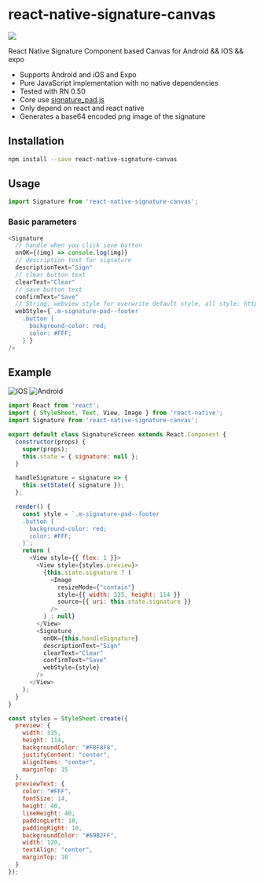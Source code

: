 # react-native-signature-canvas

[![](https://img.shields.io/npm/l/react-native-signature-canvas.svg)](https://www.npmjs.com/package/react-native-signature-canvas)

React Native Signature Component based Canvas for Android &amp;&amp; IOS &amp;&amp; expo

- Supports Android and iOS and Expo
- Pure JavaScript implementation with no native dependencies
- Tested with RN 0.50
- Core use [signature_pad.js](https://github.com/szimek/signature_pad)
- Only depend on react and react native
- Generates a base64 encoded png image of the signature

## Installation

```bash
npm install --save react-native-signature-canvas
```

## Usage

``` js
import Signature from 'react-native-signature-canvas';
```

### Basic parameters

``` js
<Signature
  // handle when you click save button
  onOK={(img) => console.log(img)}
  // description text for signature
  descriptionText="Sign"
  // clear button text
  clearText="Clear"
  // save button text
  confirmText="Save"
  // String, webview style for overwrite default style, all style: https://github.com/YanYuanFE/react-native-signature-canvas/blob/master/h5/css/signature-pad.css
  webStyle={`.m-signature-pad--footer
    .button {
      background-color: red;
      color: #FFF;
    }`}
/>

```



## Example

![IOS](http://img.yanyuanfe.cn/reactnativesinature.jpeg)
![Android](http://img.yanyuanfe.cn/signatureandroid.jpg)


```js
import React from 'react';
import { StyleSheet, Text, View, Image } from 'react-native';
import Signature from 'react-native-signature-canvas';

export default class SignatureScreen extends React.Component {
  constructor(props) {
    super(props);
    this.state = { signature: null };
  }

  handleSignature = signature => {
    this.setState({ signature });
  };

  render() {
    const style = `.m-signature-pad--footer
    .button {
      background-color: red;
      color: #FFF;
    }`;
    return (
      <View style={{ flex: 1 }}>
        <View style={styles.preview}>
          {this.state.signature ? (
            <Image
              resizeMode={"contain"}
              style={{ width: 335, height: 114 }}
              source={{ uri: this.state.signature }}
            />
          ) : null}
        </View>
        <Signature
          onOK={this.handleSignature}
          descriptionText="Sign"
          clearText="Clear"
          confirmText="Save"
          webStyle={style}
        />
      </View>
    );
  }
}

const styles = StyleSheet.create({
  preview: {
    width: 335,
    height: 114,
    backgroundColor: "#F8F8F8",
    justifyContent: "center",
    alignItems: "center",
    marginTop: 15
  },
  previewText: {
    color: "#FFF",
    fontSize: 14,
    height: 40,
    lineHeight: 40,
    paddingLeft: 10,
    paddingRight: 10,
    backgroundColor: "#69B2FF",
    width: 120,
    textAlign: "center",
    marginTop: 10
  }
});
```
